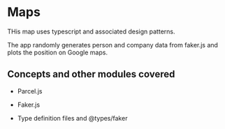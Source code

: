 # Maps

THis map uses typescript and associated design patterns.

The app randomly generates person and company data from faker.js and plots the position on Google maps.

## Concepts and other modules covered

- Parcel.js

- Faker.js

- Type definition files and @types/faker

